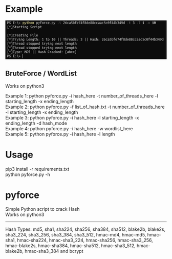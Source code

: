# Example
<img src="https://github.com/EH30/pyforce/blob/master/example.PNG" >

BruteForce / WordList
----------------------
Works on python3   

Example 1: python pyforce.py -i hash_here -t number_of_threads_here -l starting_length -x ending_length   
Example 2: python pyforce.py -f list_of_hash.txt -t number_of_threads_here -l starting_length -x ending_length   
Example 3: python pyforce.py -i hash_here -l starting_length -x ending_length -d hash_mode   
Example 4: python pyforce.py -i hash_here -w wordlist_here   
Example 5: python pyforce.py -i hash_here -l length   


# Usage
pip3 install -r requirements.txt   
python pyforce.py -h   

# pyforce
Simple Python script to crack Hash   
Works on python3   

---------------------   

Hash Types: md5, sha1, sha224, sha256, sha384, sha512, blake2b, blake2s, sha3_224, sha3_256, sha3_384, sha3_512, 
hmac-md4, hmac-md5, hmac-sha1, hmac-sha224, hmac-sha3_224, hmac-sha256, hmac-sha3_256, hmac-blake2s, hmac-sha384, 
hmac-sha512, hmac-sha3_512, hmac-blake2b, hmac-sha3_384 and bcrypt   
